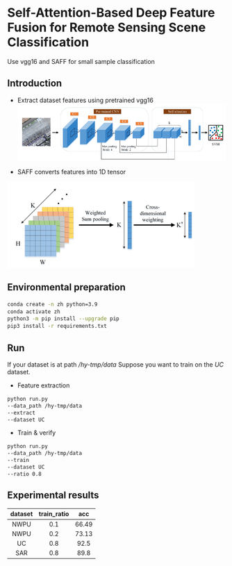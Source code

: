 # Self-Attention-Based Deep Feature Fusion for Remote Sensing Scene Classification
Use vgg16 and SAFF for small sample classification

## Introduction
* Extract dataset features using pretrained vgg16
![model](imgs/model.png)

* SAFF converts features into 1D tensor

![saff](imgs/saff.png)

## Environmental preparation
```bash
conda create -n zh python=3.9
conda activate zh
python3 -m pip install --upgrade pip
pip3 install -r requirements.txt
```

## Run
If your dataset is at path  */hy-tmp/data*
Suppose you want to train on the *UC* dataset.

* Feature extraction
```
python run.py 
--data_path /hy-tmp/data 
--extract
--dataset UC
```

* Train & verify

```
python run.py 
--data_path /hy-tmp/data
--train
--dataset UC
--ratio 0.8
```

## Experimental results

| dataset | train_ratio |  acc  |
|:-------:|:-----------:|:-----:|
|  NWPU   |     0.1     | 66.49 |
|  NWPU   |     0.2     | 73.13 |
|   UC    |     0.8     | 92.5  |
|   SAR   |     0.8     | 89.8  |
